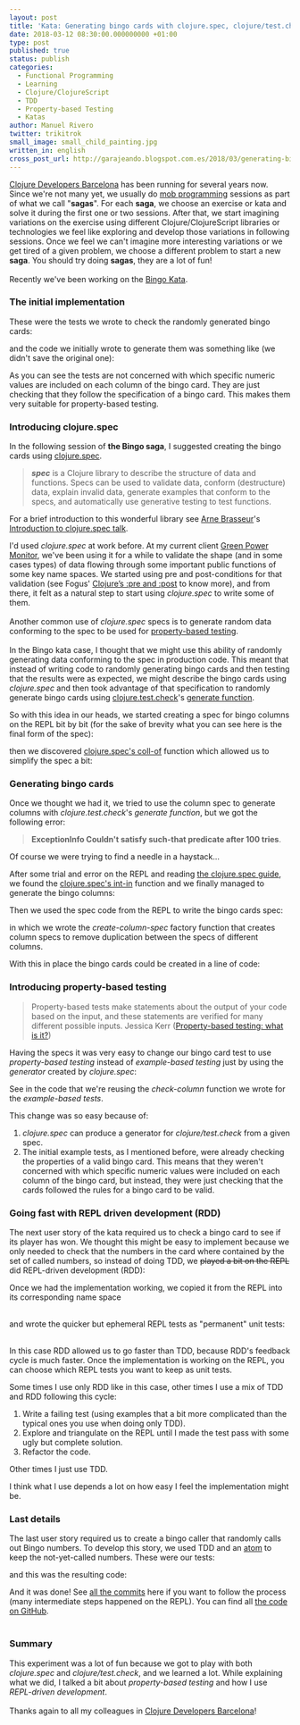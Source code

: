 ```yaml
---
layout: post
title: 'Kata: Generating bingo cards with clojure.spec, clojure/test.check, RDD and TDD'
date: 2018-03-12 08:30:00.000000000 +01:00
type: post
published: true
status: publish
categories:
  - Functional Programming
  - Learning
  - Clojure/ClojureScript
  - TDD
  - Property-based Testing
  - Katas
author: Manuel Rivero
twitter: trikitrok
small_image: small_child_painting.jpg
written_in: english
cross_post_url: http://garajeando.blogspot.com.es/2018/03/generating-bingo-cards-with-clojurespec.html
---
```

[Clojure Developers Barcelona](https://www.meetup.com/ClojureBCN/) has been running for several years now. Since we're not many yet, we usually do [mob programming](https://en.wikipedia.org/wiki/Mob_programming) sessions as part of what we call "**sagas**". For each **saga**, we choose an exercise or kata and solve it during the first one or two sessions. After that, we start imagining variations on the exercise using different Clojure/ClojureScript libraries or technologies we feel like exploring and develop those variations in following sessions. Once we feel we can't imagine more interesting variations or we get tired of a given problem, we choose a different problem to start a new **saga**. You should try doing **sagas**, they are a lot of fun!
<br><br>
Recently we've been working on the [Bingo Kata](https://agilekatas.co.uk/katas/Bingo-Kata).

### The initial implementation
These were the tests we wrote to check the randomly generated bingo cards:

<script src="https://gist.github.com/trikitrok/71fead3e9ae26c034592d26eb4543eea.js"></script>
and the code we initially wrote to generate them was something like (we didn't save the original one):
<script src="https://gist.github.com/trikitrok/b54cca91db243faec1e93dc9d25d2530.js"></script>
As you can see the tests are not concerned with which specific numeric values are included on each column of the bingo card. They are just checking that they follow the specification of a bingo card. This makes them very suitable for property-based testing.

### Introducing clojure.spec
In the following session of **the Bingo saga**, I suggested creating the bingo cards using [clojure.spec](https://clojure.org/about/spec).
> _**spec**_ is a Clojure library to describe the structure of data and functions. Specs can be used to validate data, conform (destructure) data, explain invalid data, generate examples that conform to the specs, and automatically use generative testing to test functions.

For a brief introduction to this wonderful library see [Arne Brasseur](https://twitter.com/plexus)'s [Introduction to clojure.spec talk](https://www.youtube.com/watch?v=-MeOPF94LhI).

I'd used _clojure.spec_ at work before. At my current client [Green Power Monitor](http://www.greenpowermonitor.com/), we've been using it for a while to validate the shape (and in some cases types) of data flowing through some important public functions of some key name spaces. We started using pre and post-conditions for that validation (see Fogus' [Clojure’s :pre and :post](http://blog.fogus.me/2009/12/21/clojures-pre-and-post/) to know more), and from there, it felt as a natural step to start using _clojure.spec_ to write some of them.
<br><br>
Another common use of _clojure.spec_ specs is to generate random data conforming to the spec to be used for [property-based testing](https://hypothesis.works/articles/what-is-property-based-testing/).
<br><br>
In the Bingo kata case, I thought that we might use this ability of randomly generating data conforming to the spec in production code. This meant that instead of writing code to randomly generating bingo cards and then testing that the results were as expected, we might describe the bingo cards using _clojure.spec_ and then took advantage of that specification to randomly generate bingo cards using [clojure.test.check](https://github.com/clojure/test.check)'s [generate function](https://clojure.github.io/test.check/clojure.test.check.generators.html#var-generate).

So with this idea in our heads, we started creating a spec for bingo columns on the REPL bit by bit (for the sake of brevity what you can see here is the final form of the spec):

<script src="https://gist.github.com/trikitrok/b5f3c1fad97c87486de040e02a5f81c1.js"></script>
then we discovered [clojure.spec's coll-of](https://clojuredocs.org/clojure.spec.alpha/coll-of) function which allowed us to simplify the spec a bit:

<script src="https://gist.github.com/trikitrok/a56215018d6d3e8568ae176daaba6cc3.js"></script>

### Generating bingo cards

Once we thought we had it, we tried to use the column spec to generate columns with _clojure.test.check_'s _generate function_, but we got the following error: 
> **ExceptionInfo Couldn't satisfy such-that predicate after 100 tries**.

Of course we were trying to find a needle in a haystack... 

After some trial and error on the REPL and reading [the clojure.spec guide](https://clojure.org/guides/spec), we found the [clojure.spec's int-in](https://clojuredocs.org/clojure.spec.alpha/int-in) function and we finally managed to generate the bingo columns:

<script src="https://gist.github.com/trikitrok/70f5ed78fd48d001836382ec91db289b.js"></script>
Then we used the spec code from the REPL to write the bingo cards spec:

<script src="https://gist.github.com/trikitrok/d076c0bc5d68b1fdcbea4a99cd147b63.js"></script>
in which we wrote the _create-column-spec_ factory function that creates column specs to remove duplication between the specs of different columns.

With this in place the bingo cards could be created in a line of code:

<script src="https://gist.github.com/trikitrok/54cce3ba289ac15a63508e7cf83054ad.js"></script>

### Introducing property-based testing
> Property-based tests make statements about the output of your code based on the input, and these statements are verified for many different possible inputs. 
> Jessica Kerr ([Property-based testing: what is it?](http://blog.jessitron.com/2013/04/property-based-testing-what-is-it.html))

Having the specs it was very easy to change our bingo card test to use _property-based testing_ instead of _example-based testing_ just by using the _generator_ created by _clojure.spec_:

<script src="https://gist.github.com/trikitrok/79e55460d3cd3e6e305c463324fef415.js"></script>
See in the code that we're reusing the _check-column_ function we wrote for the _example-based tests_.

This change was so easy because of:

1. _clojure.spec_ can produce a generator for _clojure/test.check_ from a given spec.
2. The initial example tests, as I mentioned before, were already checking the properties of a valid bingo card. This means that they weren't concerned with which specific numeric values were included on each column of the bingo card, but instead, they were just checking that the cards followed the rules for a bingo card to be valid.


### Going fast with REPL driven development (RDD)
The next user story of the kata required us to check a bingo card to see if its player has won. We thought this might be easy to implement because we only needed to check that the numbers in the card where contained by the set of called numbers, so instead of doing TDD, we ~~played a bit on the REPL~~ did REPL-driven development (RDD):

<script src="https://gist.github.com/trikitrok/d26e5826959302bf6eb91d8c211bc0c0.js"></script>
Once we had the implementation working, we copied it from the REPL into its corresponding name space 
<br><br>
<script src="https://gist.github.com/trikitrok/915e7a3b54ae606d3c6bf23c20b6c64a.js"></script>
and wrote the quicker but ephemeral REPL tests as "permanent" unit tests:
<br><br>
<script src="https://gist.github.com/trikitrok/054f77643d9aa3d5e9c1bcea47fa4a99.js"></script>
In this case RDD allowed us to go faster than TDD, because RDD's feedback cycle is much faster. Once the implementation is working on the REPL, you can choose which REPL tests you want to keep as unit tests. 

Some times I use only RDD like in this case, other times I use a mix of TDD and RDD following this cycle:

1. Write a failing test (using examples that a bit more complicated than the typical ones you use when doing only TDD).
2. Explore and triangulate on the REPL until I made the test pass with some ugly but complete solution.
3. Refactor the code.

Other times I just use TDD. 

I think what I use depends a lot on how easy I feel the implementation might be.


### Last details
The last user story required us to create a bingo caller that randomly calls out Bingo numbers. To develop this story, we used TDD and an [atom](https://clojure.org/reference/atoms) to keep the not-yet-called numbers. These were our tests:

<script src="https://gist.github.com/trikitrok/ddcddaaf2f21912c7dff475908746a64.js"></script>
and this was the resulting code:

<script src="https://gist.github.com/trikitrok/de9d634f4d6864f7bfde86768324ace9.js"></script>
And it was done! See [all the commits](https://github.com/trikitrok/bingo-kata-clojure/commits/master) here if you want to follow the process (many intermediate steps happened on the REPL). You can find all [the code on GitHub](https://github.com/trikitrok/bingo-kata-clojure).
<br><br>

### Summary
This experiment was a lot of fun because we got to play with both _clojure.spec_ and _clojure/test.check_, and we learned a lot. While explaining what we did, I talked a bit about _property-based testing_ and how I use _REPL-driven development_.
<br><br>
Thanks again to all my colleagues in [Clojure Developers Barcelona](https://www.meetup.com/ClojureBCN/)!